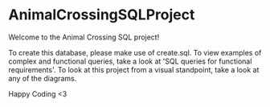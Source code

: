 # AnimalCrossingSQLProject

Welcome to the Animal Crossing SQL project!

To create this database, please make use of create.sql.
To view examples of complex and functional queries, take a look at 'SQL queries for functional requirements'.
To look at this project from a visual standpoint, take a look at any of the diagrams.

Happy Coding <3
